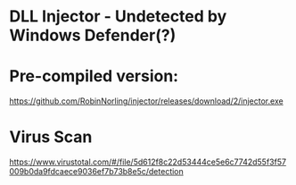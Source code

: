 # DLL Injector - Undetected by Windows Defender(?)

# Pre-compiled version:
https://github.com/RobinNorling/injector/releases/download/2/injector.exe

# Virus Scan

https://www.virustotal.com/#/file/5d612f8c22d53444ce5e6c7742d55f3f57009b0da9fdcaece9036ef7b73b8e5c/detection
